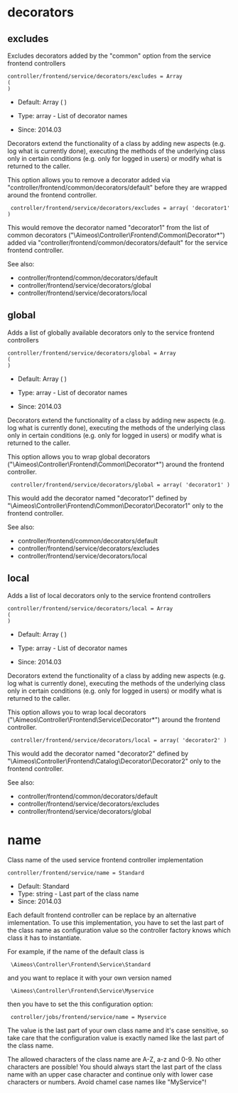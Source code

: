 
# decorators
## excludes

Excludes decorators added by the "common" option from the service frontend controllers

```
controller/frontend/service/decorators/excludes = Array
(
)
```

* Default: Array
(
)

* Type: array - List of decorator names
* Since: 2014.03

Decorators extend the functionality of a class by adding new aspects
(e.g. log what is currently done), executing the methods of the underlying
class only in certain conditions (e.g. only for logged in users) or
modify what is returned to the caller.

This option allows you to remove a decorator added via
"controller/frontend/common/decorators/default" before they are wrapped
around the frontend controller.

```
 controller/frontend/service/decorators/excludes = array( 'decorator1' )
```

This would remove the decorator named "decorator1" from the list of
common decorators ("\Aimeos\Controller\Frontend\Common\Decorator\*") added via
"controller/frontend/common/decorators/default" for the service frontend controller.

See also:

* controller/frontend/common/decorators/default
* controller/frontend/service/decorators/global
* controller/frontend/service/decorators/local

## global

Adds a list of globally available decorators only to the service frontend controllers

```
controller/frontend/service/decorators/global = Array
(
)
```

* Default: Array
(
)

* Type: array - List of decorator names
* Since: 2014.03

Decorators extend the functionality of a class by adding new aspects
(e.g. log what is currently done), executing the methods of the underlying
class only in certain conditions (e.g. only for logged in users) or
modify what is returned to the caller.

This option allows you to wrap global decorators
("\Aimeos\Controller\Frontend\Common\Decorator\*") around the frontend controller.

```
 controller/frontend/service/decorators/global = array( 'decorator1' )
```

This would add the decorator named "decorator1" defined by
"\Aimeos\Controller\Frontend\Common\Decorator\Decorator1" only to the frontend controller.

See also:

* controller/frontend/common/decorators/default
* controller/frontend/service/decorators/excludes
* controller/frontend/service/decorators/local

## local

Adds a list of local decorators only to the service frontend controllers

```
controller/frontend/service/decorators/local = Array
(
)
```

* Default: Array
(
)

* Type: array - List of decorator names
* Since: 2014.03

Decorators extend the functionality of a class by adding new aspects
(e.g. log what is currently done), executing the methods of the underlying
class only in certain conditions (e.g. only for logged in users) or
modify what is returned to the caller.

This option allows you to wrap local decorators
("\Aimeos\Controller\Frontend\Service\Decorator\*") around the frontend controller.

```
 controller/frontend/service/decorators/local = array( 'decorator2' )
```

This would add the decorator named "decorator2" defined by
"\Aimeos\Controller\Frontend\Catalog\Decorator\Decorator2" only to the frontend
controller.

See also:

* controller/frontend/common/decorators/default
* controller/frontend/service/decorators/excludes
* controller/frontend/service/decorators/global

# name

Class name of the used service frontend controller implementation

```
controller/frontend/service/name = Standard
```

* Default: Standard
* Type: string - Last part of the class name
* Since: 2014.03

Each default frontend controller can be replace by an alternative imlementation.
To use this implementation, you have to set the last part of the class
name as configuration value so the controller factory knows which class it
has to instantiate.

For example, if the name of the default class is

```
 \Aimeos\Controller\Frontend\Service\Standard
```

and you want to replace it with your own version named

```
 \Aimeos\Controller\Frontend\Service\Myservice
```

then you have to set the this configuration option:

```
 controller/jobs/frontend/service/name = Myservice
```

The value is the last part of your own class name and it's case sensitive,
so take care that the configuration value is exactly named like the last
part of the class name.

The allowed characters of the class name are A-Z, a-z and 0-9. No other
characters are possible! You should always start the last part of the class
name with an upper case character and continue only with lower case characters
or numbers. Avoid chamel case names like "MyService"!
